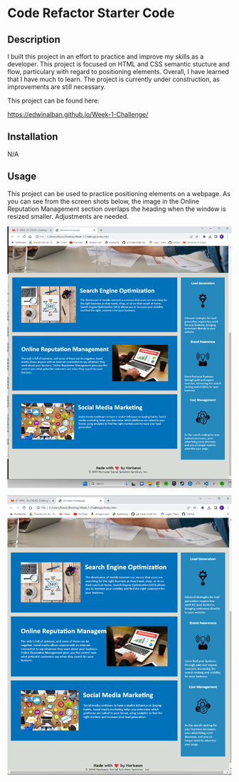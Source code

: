 # Code Refactor Starter Code

## Description

I built this project in an effort to practice and improve my skills as a developer. This project is focused on HTML and CSS semantic stucture and flow, particulary with regard to positioning elements. Overall, I have learned that I have much to learn. The project is currently under construction, as improvements are still necessary.

This project can be found here: 

https://edwinalban.github.io/Week-1-Challenge/

## Installation

N/A

## Usage

This project can be used to practice positioning elements on a webpage. As you can see from the screen shots below, the image in the Online Reputation Management section overlaps the heading when the window is resized smaller. Adjustments are needed.


![alt text](assets/images/No-Overlap.png)

![alt text](assets/images/Overlap.png)

